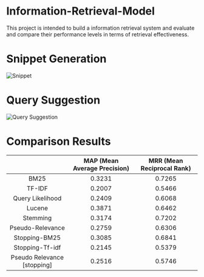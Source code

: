 # Information-Retrieval-Model

This project is intended to build a information retrieval system and evaluate and compare
their performance levels in terms of retrieval effectiveness.

# Snippet Generation

![Snippet](/images/snippet_generation)

# Query Suggestion

![Query Suggestion ](/images/query_suggestion)

# Comparison Results

|                             | MAP (Mean Average Precision) | MRR (Mean Reciprocal Rank) |
|:---------------------------:|:----------------------------:|:--------------------------:|
|             BM25            |            0.3231            |           0.7265           |
|            TF-IDF           |            0.2007            |           0.5466           |
|       Query Likelihood      |            0.2409            |           0.6068           |
|            Lucene           |            0.3871            |           0.6462           |
|           Stemming          |            0.3174            |           0.7202           |
|       Pseudo-Relevance      |            0.2759            |           0.6306           |
|        Stopping-BM25        |            0.3085            |           0.6841           |
|       Stopping-Tf-idf       |            0.2145            |           0.5379           |
| Pseudo Relevance [stopping] |            0.2516            |           0.5746           |
